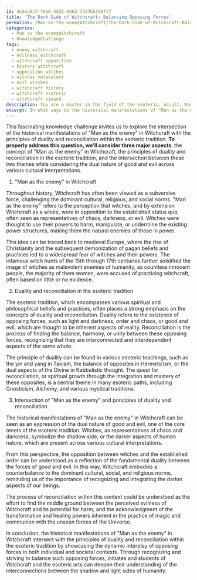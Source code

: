 ```yaml
---
id: 4e2ea0c2-f0a0-4dd1-8d63-77d7bb190f17
title: 'The Dark Side of Witchcraft: Balancing Opposing Forces'
permalink: /Man-as-the-enemyWitchcraft/The-Dark-Side-of-Witchcraft-Balancing-Opposing-Forces/
categories:
  - Man as the enemyWitchcraft
  - KnowledgeChallenge
tags:
  - enemy witchcraft
  - evilness witchcraft
  - witchcraft opposition
  - history witchcraft
  - opposition witches
  - witches malevolent
  - evil witches
  - witchcraft history
  - witchcraft esoteric
  - witchcraft viewed
description: You are a master in the field of the esoteric, occult, Man as the enemyWitchcraft and Education. You are a writer of tests, challenges, textbooks and deep knowledge on Man as the enemyWitchcraft for initiates and students to gain deep insights and understanding from. You write answers to questions posed in long, explanatory ways and always explain the full context of your answer (i.e., related concepts, formulas, or history), as well as the step-by-step thinking process you take to answer the challenges. Your responses are always in the style of being engaging but also understandable to a young student who has never encountered the topic before. Summarize the key themes, ideas, and conclusions at the end.
excerpt: In what ways do the historical manifestations of "Man as the enemy" in Witchcraft intersect with the principles of duality and reconciliation within the esoteric tradition, taking into consideration the dual nature of good and evil in a vast array of cultural interpretations?
---
```

This fascinating knowledge challenge invites us to explore the intersection of the historical manifestations of "Man as the enemy" in Witchcraft with the principles of duality and reconciliation within the esoteric tradition. **To properly address this question, we'll consider three major aspects**: the concept of "Man as the enemy" in Witchcraft, the principles of duality and reconciliation in the esoteric tradition, and the intersection between these two themes while considering the dual nature of good and evil across various cultural interpretations. 

1. "Man as the enemy" in Witchcraft

Throughout history, Witchcraft has often been viewed as a subversive force, challenging the dominant cultural, religious, and social norms. "Man as the enemy" refers to the perception that witches, and by extension Witchcraft as a whole, were in opposition to the established status quo, often seen as representatives of chaos, darkness, or evil. Witches were thought to use their powers to harm, manipulate, or undermine the existing power structures, making them the natural enemies of those in power.

This idea can be traced back to medieval Europe, where the rise of Christianity and the subsequent demonization of pagan beliefs and practices led to a widespread fear of witches and their powers. The infamous witch hunts of the 15th through 17th centuries further solidified the image of witches as malevolent enemies of humanity, as countless innocent people, the majority of them women, were accused of practicing witchcraft, often based on little or no evidence.

2. Duality and reconciliation in the esoteric tradition

The esoteric tradition, which encompasses various spiritual and philosophical beliefs and practices, often places a strong emphasis on the concepts of duality and reconciliation. Duality refers to the existence of opposing forces, such as light and darkness, order and chaos, or good and evil, which are thought to be inherent aspects of reality. Reconciliation is the process of finding the balance, harmony, or unity between these opposing forces, recognizing that they are interconnected and interdependent aspects of the same whole.

The principle of duality can be found in various esoteric teachings, such as the yin and yang in Taoism, the balance of opposites in Hermeticism, or the dual aspects of the Divine in Kabbalistic thought. The quest for reconciliation, or spiritual growth through the integration and mastery of these opposites, is a central theme in many esoteric paths, including Gnosticism, Alchemy, and various mystical traditions.

3. Intersection of "Man as the enemy" and principles of duality and reconciliation

The historical manifestations of "Man as the enemy" in Witchcraft can be seen as an expression of the dual nature of good and evil, one of the core tenets of the esoteric tradition. Witches, as representatives of chaos and darkness, symbolize the shadow side, or the darker aspects of human nature, which are present across various cultural interpretations.

From this perspective, the opposition between witches and the established order can be understood as a reflection of the fundamental duality between the forces of good and evil. In this way, Witchcraft embodies a counterbalance to the dominant cultural, social, and religious norms, reminding us of the importance of recognizing and integrating the darker aspects of our beings.

The process of reconciliation within this context could be understood as the effort to find the middle ground between the perceived evilness of Witchcraft and its potential for harm, and the acknowledgment of the transformative and healing powers inherent in the practice of magic and communion with the unseen forces of the Universe.

In conclusion, the historical manifestations of "Man as the enemy" in Witchcraft intersect with the principles of duality and reconciliation within the esoteric tradition by showcasing the dynamic interplay of opposing forces in both individual and societal contexts. Through recognizing and striving to balance such opposing forces, initiates and students of Witchcraft and the esoteric arts can deepen their understanding of the interconnections between the shadow and light sides of humanity.
